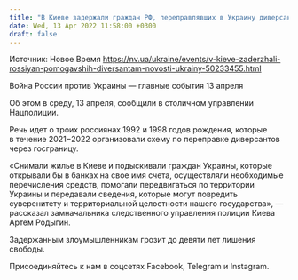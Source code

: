 ```yaml
---
title: "В Киеве задержали граждан РФ, переправлявших в Украину диверсантов"
date: Wed, 13 Apr 2022 11:58:00 +0300
draft: false
---
```

Источник: Новое Время https://nv.ua/ukraine/events/v-kieve-zaderzhali-rossiyan-pomogavshih-diversantam-novosti-ukrainy-50233455.html


Война России против Украины — главные события 13 апреля

Об этом в среду, 13 апреля, сообщили в столичном управлении Нацполиции.

Речь идет о троих россиянах 1992 и 1998 годов рождения, которые в течение 2021−2022 организовали схему по переправке диверсантов через госграницу.

«Снимали жилье в Киеве и подыскивали граждан Украины, которые открывали бы в банках на свое имя счета, осуществляли необходимые перечисления средств, помогали передвигаться по территории Украины и передавали сведения, которые могут повредить суверенитету и территориальной целостности нашего государства», — рассказал замначальника следственного управления полиции Киева Артем Родыгин.



Задержанным злоумышленникам грозит до девяти лет лишения свободы.

Присоединяйтесь к нам в соцсетях Facebook, Telegram и Instagram.
